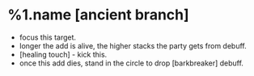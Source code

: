 %1.name [ancient branch]
=======
- focus this target.
- longer the add is alive, the higher stacks the party gets from debuff.
- [healing touch] - kick this.
- once this add dies, stand in the circle to drop [barkbreaker] debuff.